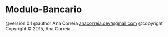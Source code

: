 # Modulo-Bancario
@version 0.1
@author Ana Correia anacorreia.dev@gmail.com
@copyright Copyright © 2015, Ana Correia.
